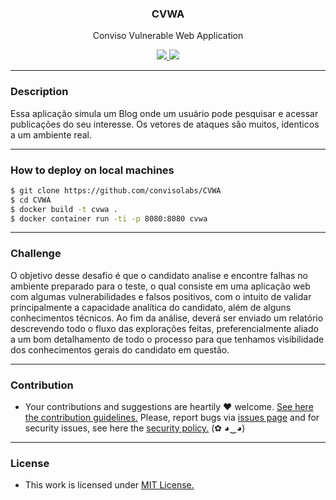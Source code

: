<p align="center">
  <h3 align="center"><b>CVWA</b></h3>
  <p align="center">Conviso Vulnerable Web Application</p>
  <p align="center">
    <a href="https://github.com/convisolabs/CVWA/master/LICENSE.md">
      <img src="https://img.shields.io/badge/license-MIT-blue.svg">
    </a>
    <a href="https://github.com/convisolabs/CVWA/releases">
      <img src="https://img.shields.io/badge/version-0.0.1-blue.svg">
    </a>
  </p>
</p>

---

### Description

Essa aplicação simula um Blog onde um usuário pode pesquisar e acessar publicações do seu interesse. Os vetores de ataques são muitos, identicos a um ambiente real.

---

### How to deploy on local machines

```bash
$ git clone https://github.com/convisolabs/CVWA
$ cd CVWA
$ docker build -t cvwa .
$ docker container run -ti -p 8080:8080 cvwa
```

---

### Challenge

O objetivo desse desafio é que o candidato analise e encontre falhas no ambiente preparado para o teste, o qual consiste em uma aplicação web com algumas vulnerabilidades e falsos positivos, com o intuito de validar principalmente a capacidade analítica do candidato, além de alguns conhecimentos técnicos. Ao fim da análise, deverá ser enviado um relatório descrevendo todo o fluxo das explorações feitas, preferencialmente aliado a um bom detalhamento de todo o processo para que tenhamos visibilidade dos conhecimentos gerais do candidato em questão.

---

### Contribution

- Your contributions and suggestions are heartily ♥ welcome. [See here the contribution guidelines.](/.github/CONTRIBUTING.md) Please, report bugs via [issues page](https://github.com/convisolabs/CVWA/issues) and for security issues, see here the [security policy.](/SECURITY.md) (✿ ◕‿◕)

---

### License

- This work is licensed under [MIT License.](/LICENSE.md)